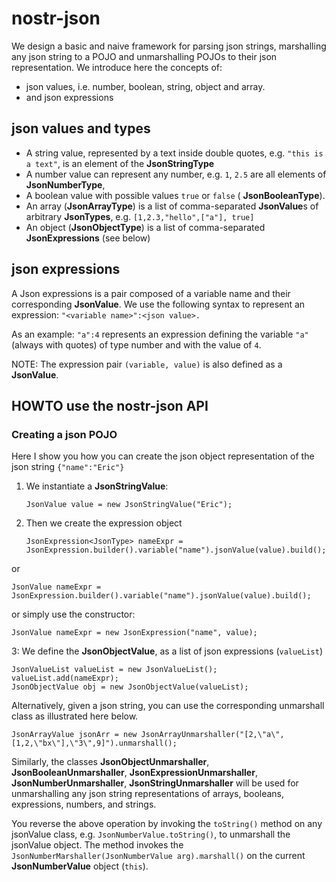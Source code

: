 # nostr-json

We design a basic and naive framework for parsing json strings, marshalling any json string to a POJO and unmarshalling POJOs to their json representation. 
We introduce here the concepts of:
 - json values, i.e. number, boolean, string, object and array.
 - and json expressions

## json values and types
- A string value, represented by a text inside double quotes, e.g. `"this is a text"`, is an element of the **JsonStringType**
- A number value can represent any number, e.g. `1`, `2.5` are all elements of **JsonNumberType**, 
- A boolean value with possible values `true` or `false` ( **JsonBooleanType**).
- An array (**JsonArrayType**) is a list of comma-separated **JsonValue**s of arbitrary **JsonTypes**, e.g. `[1,2.3,"hello",["a"], true]`
- An object (**JsonObjectType**) is a list of comma-separated **JsonExpressions** (see below) 

## json expressions
A Json expressions is a pair composed of a variable name and their corresponding **JsonValue**. We use the following syntax to represent an expression: `"<variable name>":<json value>.`

 As an example: `"a":4` represents an expression defining the variable `"a"` (always with quotes) of type number and with the value of `4`.

NOTE: The expression pair `(variable, value)` is also defined as a **JsonValue**.

## HOWTO use the nostr-json API 

### Creating a json POJO

Here I show you how you can create the json object representation of the json string `{"name":"Eric"}`

1. We instantiate a **JsonStringValue**:

    `JsonValue value = new JsonStringValue("Eric");`

2. Then we create the expression object

    `JsonExpression<JsonType> nameExpr = JsonExpression.builder().variable("name").jsonValue(value).build();`

or 

    JsonValue nameExpr = JsonExpression.builder().variable("name").jsonValue(value).build();

or simply use the constructor:

    JsonValue nameExpr = new JsonExpression("name", value);

3: We define the **JsonObjectValue**, as a list of json expressions (`valueList`)

    JsonValueList valueList = new JsonValueList();
    valueList.add(nameExpr);
    JsonObjectValue obj = new JsonObjectValue(valueList);

Alternatively, given a json string, you can use the corresponding unmarshall class as illustrated here below. 

    JsonArrayValue jsonArr = new JsonArrayUnmarshaller("[2,\"a\",[1,2,\"bx\"],\"3\",9]").unmarshall();

Similarly, the classes **JsonObjectUnmarshaller**, **JsonBooleanUnmarshaller**, **JsonExpressionUnmarshaller**, **JsonNumberUnmarshaller**, **JsonStringUnmarshaller** will be used for unmarshalling any json string representations of arrays, booleans, expressions, numbers, and strings.

You reverse the above operation by invoking the `toString()` method on any jsonValue class, e.g. `JsonNumberValue.toString()`, to unmarshall the jsonValue object. The method invokes the `JsonNumberMarshaller(JsonNumberValue arg).marshall()` on the current **JsonNumberValue** object (`this`).
